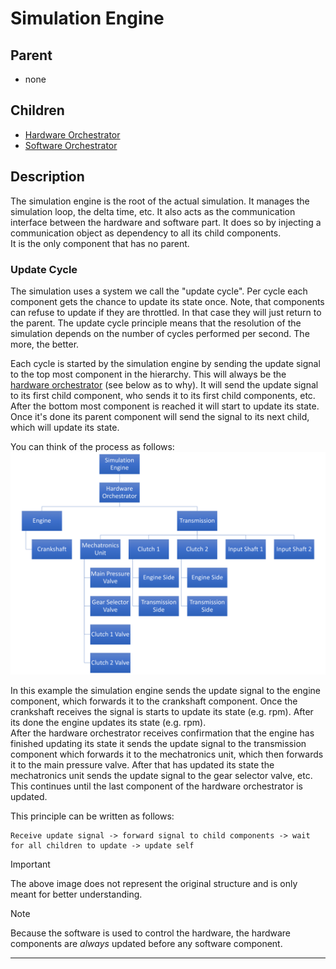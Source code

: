 # Simulation Engine

## Parent
- none

## Children
  - [Hardware Orchestrator](hardware-orchestrator.md)
  - [Software Orchestrator](software-orchestrator.md)

## Description
The simulation engine is the root of the actual simulation. It manages the simulation loop, the delta time, etc. It also 
acts as the communication interface between the hardware and software part. It does so by injecting a communication object 
as dependency to all its child components.  
It is the only component that has no parent.  

### Update Cycle
The simulation uses a system we call the "update cycle". Per cycle each component gets the chance to update its state once.
Note, that components can refuse to update if they are throttled. In that case they will just return to the parent.
The update cycle principle means that the resolution of the simulation depends on the number of cycles performed per second. 
The more, the better.  

Each cycle is started by the simulation engine by sending the update signal to the top most component in the hierarchy.
This will always be the [hardware orchestrator](./hardware-orchestrator.md) (see below as to why). It will send the update
signal to its first child component, who sends it to its first child components, etc. After the bottom most component is reached it
will start to update its state. Once it's done its parent component will send the signal to its next child, which will update
its state.

You can think of the process as follows:
![Hierarchy example image](./resources/simu-drive-component-hierarchy-example.png)

In this example the simulation engine sends the update signal to the engine component, which forwards it to the crankshaft
component. Once the crankshaft receives the signal is starts to update its state (e.g. rpm). After its done the engine updates 
its state (e.g. rpm).  
After the hardware orchestrator receives confirmation that the engine has finished updating its state it sends the update 
signal to the transmission component which forwards it to the mechatronics unit, which then forwards it to the main pressure
valve. After that has updated its state the mechatronics unit sends the update signal to the gear selector valve, etc.  
This continues until the last component of the hardware orchestrator is updated.

This principle can be written as follows:
```
Receive update signal -> forward signal to child components -> wait for all children to update -> update self
```

> [!IMPORTANT]  
> The above image does not represent the original structure and is only meant for better understanding.


> [!NOTE]  
> Because the software is used to control the hardware, the hardware components are *always* updated before any software component.

---
